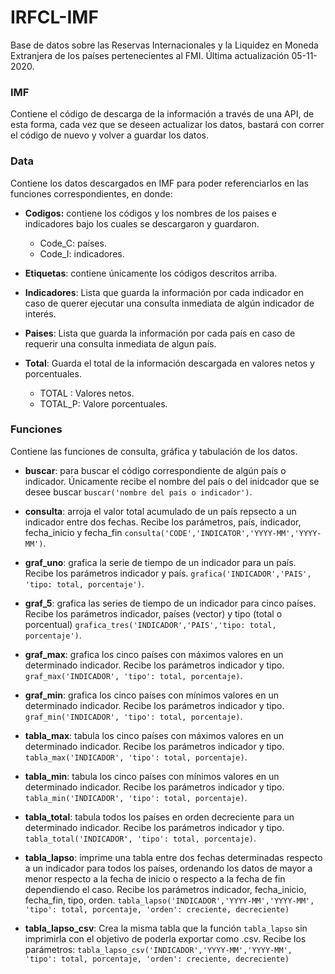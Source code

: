 # IRFCL-IMF
Base de datos sobre las Reservas Internacionales y la Liquidez en Moneda Extranjera de los países pertenecientes al FMI. Última actualización 05-11-2020.

### IMF 
Contiene el código de descarga de la información a través de una API, de esta forma, cada vez que se deseen actualizar los datos, bastará con correr el código de nuevo y volver a guardar los datos.

### Data
Contiene los datos descargados en IMF para poder referenciarlos en las funciones correspondientes, en donde: <br />
- **Codigos:** contiene los códigos y los nombres de los paises e indicadores bajo los cuales se descargaron y guardaron.<br />
  - Code_C: países.<br />
  - Code_I: indicadores.<br />
  
- **Etiquetas**: contiene únicamente los códigos descritos arriba.<br />

- **Indicadores**: Lista que guarda la información por cada indicador en caso de querer ejecutar una consulta inmediata de algún indicador de interés.<br />

- **Paises**: Lista que guarda la información por cada país en caso de requerir una consulta inmediata de algun país. <br />

- **Total**: Guarda el total de la información descargada en valores netos y porcentuales. <br />
  - TOTAL : Valores netos. <br />
  - TOTAL_P: Valore porcentuales. <br /> 

### Funciones
Contiene las funciones de consulta, gráfica y tabulación de los datos. <br />
- **buscar**: para buscar el código correspondiente de algún país o indicador. Únicamente recibe el nombre del país o del inidcador que se desee buscar `buscar('nombre del país o indicador')`.<br />

- **consulta**: arroja el valor total acumulado de un país repsecto a un indicador entre dos fechas. Recibe los parámetros, país, indicador, fecha_inicio y fecha_fin `consulta('CODE','INDICATOR','YYYY-MM','YYYY-MM')`.<br />

- **graf_uno**: grafica la serie de tiempo de un indicador para un país. Recibe los parámetros indicador y país. `grafica('INDICADOR','PAIS', 'tipo: total, porcentaje')`.<br />

- **graf_5**: grafica las series de tiempo de un indicador para cinco países. Recibe los parámetros indicador, países (vector) y tipo (total o porcentual) `grafica_tres('INDICADOR','PAIS','tipo: total, porcentaje')`.<br />

- **graf_max**: grafica los cinco países con máximos valores en un determinado indicador. Recibe los parámetros indicador y tipo. `graf_max('INDICADOR', 'tipo': total, porcentaje)`.<br />

- **graf_min**: grafica los cinco países con mínimos valores en un determinado indicador. Recibe los parámetros indicador y tipo. `graf_min('INDICADOR', 'tipo': total, porcentaje)`.<br />

- **tabla_max**: tabula los cinco países con máximos valores en un determinado indicador. Recibe los parámetros indicador y tipo. `tabla_max('INDICADOR', 'tipo': total, porcentaje)`.<br />

- **tabla_min**: tabula los cinco países con mínimos valores en un determinado indicador. Recibe los parámetros indicador y tipo. `tabla_min('INDICADOR', 'tipo': total, porcentaje)`.<br />

- **tabla_total**: tabula todos los países en orden decreciente para un determinado indicador. Recibe los parámetros indicador y tipo. `tabla_total('INDICADOR', 'tipo': total, porcentaje)`.<br />

- **tabla_lapso**: imprime una tabla entre dos fechas determinadas respecto a un indicador para todos los países, ordenando los datos de mayor a menor respecto a la fecha de inicio o respecto a la fecha de fin dependiendo el caso. Recibe los parámetros indicador, fecha_inicio, fecha_fin, tipo, orden. `tabla_lapso('INDICADOR','YYYY-MM','YYYY-MM', 'tipo': total, porcentaje, 'orden': creciente, decreciente)`

- **tabla_lapso_csv**: Crea la misma tabla que la función `tabla_lapso` sin imprimirla con el objetivo de poderla exportar como .csv. Recibe los parámetros: `tabla_lapso_csv('INDICADOR','YYYY-MM','YYYY-MM', 'tipo': total, porcentaje, 'orden': creciente, decreciente)`

